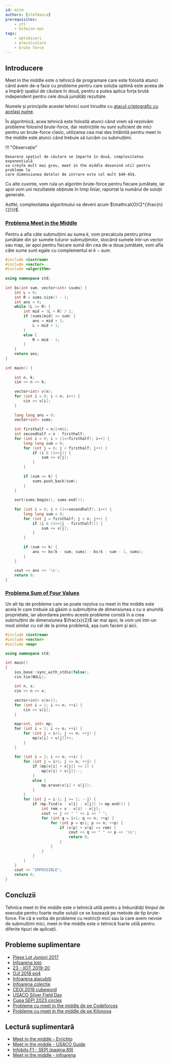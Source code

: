 ```yaml
---
id: mitm
authors: [stefdasca]
prerequisites:
    - stl
    - bitwise-ops
tags:
    - optimizari
    - precalculare
    - brute force
---
```


## Introducere

Meet in the middle este o tehnică de programare care este folosită atunci când
avem de-a face cu probleme pentru care soluția optimă este aceea de a împărți
spațiul de căutare în două, pentru a putea aplica forța brută independent pentru
cele două jumătăți rezultate.

Numele și principiile acestei tehnici sunt înrudite cu [atacul criptografic cu
același nume](https://en.wikipedia.org/wiki/Meet-in-the-middle_attack).

În algoritmică, acea tehnică este folosită atunci când vrem să rezolvăm probleme
folosind brute-force, dar restricțiile nu sunt suficient de mici pentru un
brute-force clasic, utilizarea cea mai des întâlnită pentru meet in the middle
este atunci când trebuie să lucrăm cu submulțimi.

!!! "Observație"

    Deoarece spațiul de căutare se împarte în două, complexitatea exponențială
    va crește mult mai greu, meet in the middle devenind util pentru probleme la
    care dimensiunea datelor de intrare este cel mult $40-45$.

Cu alte cuvinte, vom rula un algoritm brute-force pentru fiecare jumătate, iar
apoi vom uni rezultatele obținute în timp liniar, raportat la numărul de soluții
generate.

Astfel, complexitatea algoritmului va deveni acum $\mathcal{O}(2^{\frac{n}{2}})$.

### [Problema Meet in the Middle](https://cses.fi/problemset/task/1628/)

Pentru a afla câte submulțimi au suma $k$, vom precalcula pentru prima jumătate
din șir sumele tuturor submulțimilor, stocând sumele într-un vector sau map, iar
apoi pentru fiecare sumă din cea de-a doua jumătate, vom afla câte sume sunt
egale cu complementul ei $k - sum$.

```cpp
#include <iostream>
#include <vector>
#include <algorithm>
 
using namespace std;
 
int bs(int sum, vector<int> &sums) {
    int L = 0;
    int R = sums.size() - 1;
    int ans = 0;
    while (L <= R) {
        int mid = (L + R) / 2;
        if (sums[mid] <= sum) {
            ans = mid + 1;
            L = mid + 1;
        }
        else {
            R = mid - 1;
        }
    }
    return ans;
}
 
int main() {
 
    int n, k;
    cin >> n >> k;
    
    vector<int> v(n);
    for (int i = 0; i < n; i++) {
        cin >> v[i];
    }
    
    long long ans = 0;
    vector<int> sums;
    
    int firsthalf = n/2+n%2;
    int secondhalf = n - firsthalf;
    for (int i = 0; i < (1<<firsthalf); i++) {
        long long sum = 0;
        for (int j = 0; j < firsthalf; j++) {
            if (i & (1<<j)) {
                sum += v[j];
            }
        }
        
        if (sum <= k) {
            sums.push_back(sum);
        }
    }
    
    sort(sums.begin(), sums.end());
    
    for (int i = 0; i < (1<<secondhalf); i++) {
        long long sum = 0;
        for (int j = firsthalf; j < n; j++) {
            if (i & (1<<(j - firsthalf))) {
                sum += v[j];
            }
        }
        
        if (sum <= k) {
            ans += bs(k - sum, sums) - bs(k - sum - 1, sums);
        }
    }
    
    cout << ans << '\n';
    return 0;
}
```

### [Problema Sum of Four Values](https://cses.fi/problemset/task/1642/)

Un alt tip de probleme care se poate rezolva cu meet in the middle este acela în
care trebuie să găsim o submulțime de dimensiunea $x$ cu o anumită proprietate,
iar abordarea pentru aceste probleme constă în a crea submulțimi de dimensiunea
$\frac{x}{2}$ iar mai apoi, le vom uni într-un mod similar cu cel de la prima
problemă, așa cum facem și aici.

```cpp
#include <iostream>
#include <vector>
#include <map>

using namespace std;

int main()
{
    ios_base::sync_with_stdio(false);
    cin.tie(NULL);
    
    int n, x;
    cin >> n >> x;
    
    vector<int> v(n+1);
    for (int i = 1; i <= n; ++i) {
        cin >> v[i];
    }
        
    map<int, int> mp;
    for (int i = 2; i <= n; ++i) {
        for (int j = i+1; j <= n; ++j) {
            mp[v[i] + v[j]]++;
        }
    }
    
    for (int i = 2; i <= n; ++i) {
        for (int j = i+1; j <= n; ++j) {
            if (mp[v[i] + v[j]] >= 2) {
                mp[v[i] + v[j]]--;
            }
            else {
                mp.erase(v[i] + v[j]);
            }
        }
        for (int j = i-1; j >= 1; --j) {
            if (mp.find(x - v[i] - v[j]) != mp.end()) {
                int rem = x - v[i] - v[j];
                cout << j << " " << i << " ";
                for (int q = i+1; q <= n; ++q) {
                    for (int p = q+1; p <= n; ++p) {
                        if (v[p] + v[q] == rem) {
                            cout << q << " " << p << '\n';
                            return 0;
                        }
                    }
                }
            }
        }
    }
    cout << "IMPOSSIBLE";
    return 0;
}
```

## Concluzii

Tehnica meet in the middle este o tehnică utilă pentru a îmbunătăți timpul de
execuție pentru foarte multe soluții ce se bazează pe metode de tip brute-force.
Fie că e vorba de probleme cu restricții mici sau la care avem nevoie de
submulțimi mici, meet in the middle este o tehnică foarte utilă pentru diferite
tipuri de aplicații.

## Probleme suplimentare

- [Piese Lot Juniori 2017](https://kilonova.ro/problems/1691)
- [Infoarena loto](https://www.infoarena.ro/problema/loto)
- [23 - IIOT 2019-20](https://kilonova.ro/problems/1613/)
- [OJI 2018 eq4](https://kilonova.ro/problems/901)
- [Infoarena aiacubiti](https://www.infoarena.ro/problema/aiacubiti)
- [Infoarena colectie](https://infoarena.ro/problema/colectie)
- [CEOI 2019 cubeword](https://codeforces.com/contest/1192/problem/C)
- [USACO Silver Field
  Day](https://usaco.org/index.php?page=viewproblem2&cpid=1327)
- [Cupa SEPI 2023 circles](https://kilonova.ro/problems/990)
- [Probleme cu meet in the middle de pe
  Codeforces](https://codeforces.com/problemset?tags=meet-in-the-middle)
- [Probleme cu meet in the middle de pe Kilonova](https://kilonova.ro/tags/348)

## Lectură suplimentară

- [Meet in the middle - Errichto](https://codeforces.com/blog/entry/95571)
- [Meet in the middle - USACO
  Guide](https://usaco.guide/gold/meet-in-the-middle?lang=cpp)
- [Infobits F1 - SEPI (pagina
  89)](https://sepi.ro/assets/upload-file/infobits-f1.pdf)
- [Meet in the middle -
  infoarena](https://www.infoarena.ro/blog/meet-in-the-middle)
